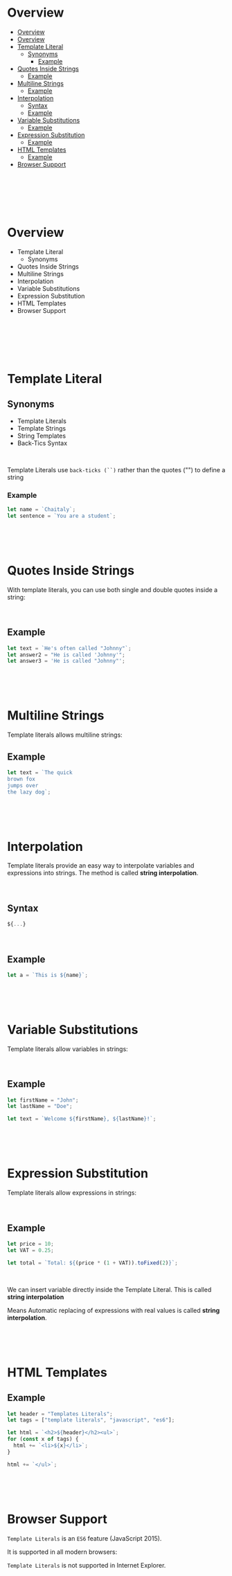 # Overview

- [Overview](#overview)
- [Overview](#overview-1)
- [Template Literal](#template-literal)
  - [Synonyms](#synonyms)
    - [Example](#example)
- [Quotes Inside Strings](#quotes-inside-strings)
  - [Example](#example-1)
- [Multiline Strings](#multiline-strings)
  - [Example](#example-2)
- [Interpolation](#interpolation)
  - [Syntax](#syntax)
  - [Example](#example-3)
- [Variable Substitutions](#variable-substitutions)
  - [Example](#example-4)
- [Expression Substitution](#expression-substitution)
  - [Example](#example-5)
- [HTML Templates](#html-templates)
  - [Example](#example-6)
- [Browser Support](#browser-support)

&nbsp;

&nbsp;

&nbsp;

# Overview

- Template Literal
  - Synonyms
- Quotes Inside Strings
- Multiline Strings
- Interpolation
- Variable Substitutions
- Expression Substitution
- HTML Templates
- Browser Support

&nbsp;

&nbsp;

&nbsp;

# Template Literal

## Synonyms

- Template Literals
- Template Strings
- String Templates
- Back-Tics Syntax

&nbsp;

Template Literals use `back-ticks (``)` rather than the quotes ("") to define a string

### Example

```js
let name = `Chaitaly`;
let sentence = `You are a student`;
```

&nbsp;

&nbsp;

# Quotes Inside Strings

With template literals, you can use both single and double quotes inside a string:

&nbsp;

## Example

```js
let text = `He's often called "Johnny"`;
let answer2 = "He is called 'Johnny'";
let answer3 = 'He is called "Johnny"';
```

&nbsp;

&nbsp;

# Multiline Strings

Template literals allows multiline strings:

## Example

```js
let text = `The quick
brown fox
jumps over
the lazy dog`;
```

&nbsp;

&nbsp;

# Interpolation

Template literals provide an easy way to interpolate variables and expressions into strings. The method is called **string interpolation**.

&nbsp;

## Syntax

```js
${...}
```

&nbsp;

## Example

```js
let a = `This is ${name}`;
```

&nbsp;

&nbsp;

# Variable Substitutions

Template literals allow variables in strings:

&nbsp;

## Example

```js
let firstName = "John";
let lastName = "Doe";

let text = `Welcome ${firstName}, ${lastName}!`;
```

&nbsp;

&nbsp;

# Expression Substitution

Template literals allow expressions in strings:

&nbsp;

## Example

```js
let price = 10;
let VAT = 0.25;

let total = `Total: ${(price * (1 + VAT)).toFixed(2)}`;
```

&nbsp;

We can insert variable directly inside the Template Literal. This is called **string interpolation**

Means Automatic replacing of expressions with real values is called **string interpolation**.

&nbsp;

&nbsp;

# HTML Templates

## Example

```js
let header = "Templates Literals";
let tags = ["template literals", "javascript", "es6"];

let html = `<h2>${header}</h2><ul>`;
for (const x of tags) {
  html += `<li>${x}</li>`;
}

html += `</ul>`;
```

&nbsp;

&nbsp;

# Browser Support

`Template Literals` is an `ES6` feature (JavaScript 2015).

It is supported in all modern browsers:

`Template Literals` is not supported in Internet Explorer.
